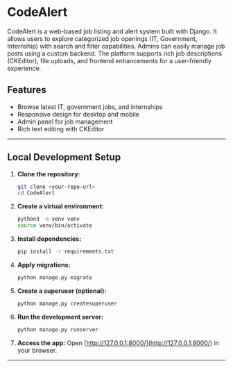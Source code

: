 # CodeAlert

CodeAlert is a web-based job listing and alert system built with Django. It allows users to explore categorized job openings (IT, Government, Internship) with search and filter capabilities. Admins can easily manage job posts using a custom backend. The platform supports rich job descriptions (CKEditor), file uploads, and frontend enhancements for a user-friendly experience.

## Features
- Browse latest IT, government jobs, and internships
- Responsive design for desktop and mobile
- Admin panel for job management
- Rich text editing with CKEditor

---

## Local Development Setup

1. **Clone the repository:**
   ```bash
   git clone <your-repo-url>
   cd CodeAlert
   ```
2. **Create a virtual environment:**
   ```bash
   python3 -m venv venv
   source venv/bin/activate
   ```
3. **Install dependencies:**
   ```bash
   pip install -r requirements.txt
   ```
4. **Apply migrations:**
   ```bash
   python manage.py migrate
   ```
5. **Create a superuser (optional):**
   ```bash
   python manage.py createsuperuser
   ```
6. **Run the development server:**
   ```bash
   python manage.py runserver
   ```
7. **Access the app:**
   Open [http://127.0.0.1:8000/](http://127.0.0.1:8000/) in your browser.

------------------------------------------------
